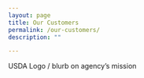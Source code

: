 ```yaml
---
layout: page
title: Our Customers
permalink: /our-customers/
description: ""

---
```


<div class="deck">USDA Logo / blurb on agency’s mission</div>
